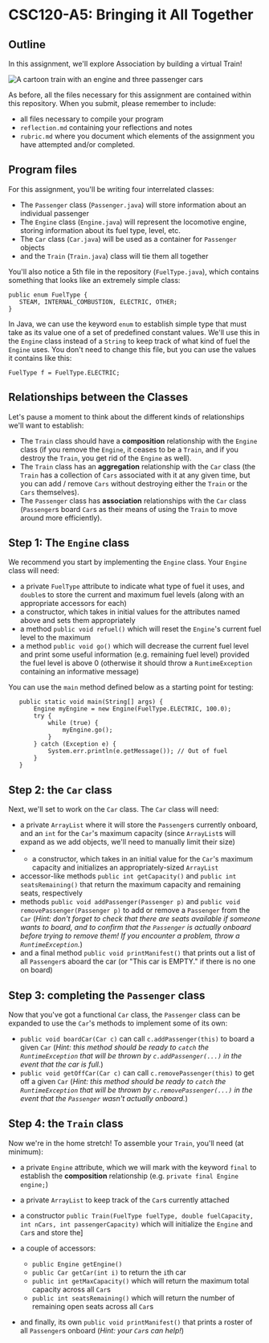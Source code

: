 # CSC120-A5: Bringing it All Together

## Outline
In this assignment, we'll explore Association by building a virtual Train!

![A cartoon train with an engine and three passenger cars](https://jcrouser.github.io/CSC120/img/train.jpeg)

As before, all the files necessary for this assignment are contained within this repository. When you submit, please remember to include:

 - all files necessary to compile your program
 - `reflection.md` containing your reflections and notes
 - `rubric.md` where you document which elements of the assignment you have attempted and/or completed.
 
##  Program files
For this assignment, you'll be writing four interrelated classes:

 - The `Passenger` class (`Passenger.java`) will store information about an individual passenger
 - The `Engine` class (`Engine.java`) will represent the locomotive engine, storing information about its fuel type, level, etc.
 - The `Car` class (`Car.java`) will be used as a container for `Passenger` objects
 - and the `Train` (`Train.java`) class will tie them all together
 
 You'll also notice a 5th file in the repository (`FuelType.java`), which contains something that looks like an extremely simple class:
 ```
public enum FuelType {
    STEAM, INTERNAL_COMBUSTION, ELECTRIC, OTHER;
}
```
In Java, we can use the keyword `enum` to establish simple type that must take as its value one of a set of predefined constant values. We'll use this in the `Engine` class instead of a `String` to keep track of what kind of fuel the `Engine` uses. You don't need to change this file, but you can use the values it contains like this:

```
FuelType f = FuelType.ELECTRIC;
```

## Relationships between the Classes
 
Let's pause a moment to think about the different kinds of relationships we'll want to establish:

 - The `Train` class should have a **composition** relationship with the `Engine` class (if you remove the `Engine`, it ceases to be a `Train`, and if you destroy the `Train`, you get rid of the `Engine` as well).
 - The `Train` class has an **aggregation** relationship with the `Car` class (the `Train` has a collection of `Cars` associated with it at any given time, but you can add / remove `Cars` without destroying either the `Train` or the `Cars` themselves).
 - The `Passenger` class has **association** relationships with the `Car` class (`Passenger`s board `Car`s as their means of using the `Train` to move around more efficiently).
 
 ## Step 1: The `Engine` class
 We recommend you start by implementing the `Engine` class. Your `Engine` class will need:
 
  - a private `FuelType` attribute to indicate what type of fuel it uses, and `double`s to store the current and maximum fuel levels (along with an appropriate accessors for each)
  - a constructor, which takes in initial values for the attributes named above and sets them appropriately
  - a method `public void refuel()` which will reset the `Engine`'s current fuel level to the maximum
  - a method `public void go()` which will decrease the current fuel level and print some useful information (e.g. remaining fuel level) provided the fuel level is above 0 (otherwise it should throw a `RuntimeException` containing an informative message)
 
You can use the `main` method defined below as a starting point for testing:
 ```
    public static void main(String[] args) {
        Engine myEngine = new Engine(FuelType.ELECTRIC, 100.0);
        try {
            while (true) {
                myEngine.go();
            }
        } catch (Exception e) {
            System.err.println(e.getMessage()); // Out of fuel
        }
    }
```

## Step 2: the `Car` class
Next, we'll set to work on the `Car` class. The `Car` class will need:

 - a private `ArrayList` where it will store the `Passenger`s currently onboard, and an `int` for the `Car`'s maximum capacity (since `ArrayList`s will expand as we add objects, we'll need to manually limit their size)
 -   - a constructor, which takes in an initial value for the `Car`'s maximum capacity and initializes an appropriately-sized `ArrayList`
 - accessor-like methods `public int getCapacity()` and `public int seatsRemaining()` that return the maximum capacity and remaining seats, respectively
 - methods `public void addPassenger(Passenger p)` and `public void removePassenger(Passenger p)` to add or remove a `Passenger` from the `Car` (_Hint: don't forget to check that there are seats available if someone wants to board, and to confirm that the `Passenger` is actually onboard before trying to remove them! If you encounter a problem, throw a `RuntimeException`._)
 - and a final method `public void printManifest()` that prints out a list of all `Passenger`s aboard the car (or "This car is EMPTY." if there is no one on board)

## Step 3: completing the `Passenger` class
Now that you've got a functional `Car` class, the `Passenger` class can be expanded to use the `Car`'s methods to implement some of its own:

 - `public void boardCar(Car c)` can call `c.addPassenger(this)` to board a given `Car` (_Hint: this method should be ready to `catch` the `RuntimeException` that will be thrown by `c.addPassenger(...)` in the event that the car is full._)
 - `public void getOffCar(Car c)` can call `c.removePassenger(this)` to get off a given `Car` (_Hint: this method should be ready to `catch` the `RuntimeException` that will be thrown by `c.removePassenger(...)` in the event that the `Passenger` wasn't actually onboard._)

## Step 4: the `Train` class
Now we're in the home stretch! To assemble your `Train`, you'll need (at minimum):

 -  a private `Engine` attribute, which we will mark with the keyword `final` to establish the **composition** relationship (e.g. `private final Engine engine;`)
 -  a private `ArrayList` to keep track of the `Car`s currently attached
 -  a constructor `public Train(FuelType fuelType, double fuelCapacity, int nCars, int passengerCapacity)` which will initialize the `Engine` and `Car`s and store the]
 
 -  a couple of accessors: 
     -  `public Engine getEngine()`
     -  `public Car getCar(int i)` to return the `i`th car
     -  `public int getMaxCapacity()` which will return the maximum total capacity across all `Car`s
     -  `public int seatsRemaining()` which will return the number of remaining open seats across all `Car`s
- and finally, its own `public void printManifest()` that prints a roster of all `Passenger`s onboard (_Hint: your `Car`s can help!_)
